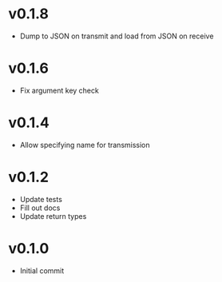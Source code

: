 # v0.1.8
* Dump to JSON on transmit and load from JSON on receive

# v0.1.6
* Fix argument key check

# v0.1.4
* Allow specifying name for transmission

# v0.1.2
* Update tests
* Fill out docs
* Update return types

# v0.1.0
* Initial commit
